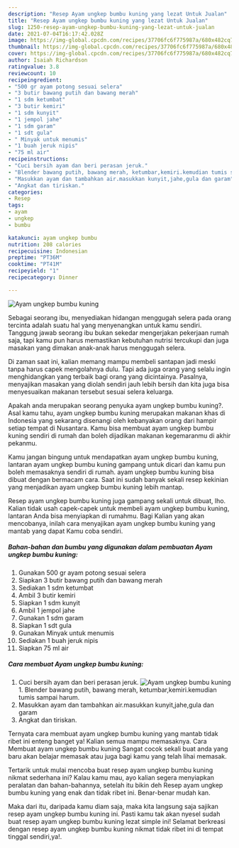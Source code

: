 ```yaml
---
description: "Resep Ayam ungkep bumbu kuning yang lezat Untuk Jualan"
title: "Resep Ayam ungkep bumbu kuning yang lezat Untuk Jualan"
slug: 1250-resep-ayam-ungkep-bumbu-kuning-yang-lezat-untuk-jualan
date: 2021-07-04T16:17:42.028Z
image: https://img-global.cpcdn.com/recipes/37706fc6f775987a/680x482cq70/ayam-ungkep-bumbu-kuning-foto-resep-utama.jpg
thumbnail: https://img-global.cpcdn.com/recipes/37706fc6f775987a/680x482cq70/ayam-ungkep-bumbu-kuning-foto-resep-utama.jpg
cover: https://img-global.cpcdn.com/recipes/37706fc6f775987a/680x482cq70/ayam-ungkep-bumbu-kuning-foto-resep-utama.jpg
author: Isaiah Richardson
ratingvalue: 3.8
reviewcount: 10
recipeingredient:
- "500 gr ayam potong sesuai selera"
- "3 butir bawang putih dan bawang merah"
- "1 sdm ketumbat"
- "3 butir kemiri"
- "1 sdm kunyit"
- "1 jempol jahe"
- "1 sdm garam"
- "1 sdt gula"
- " Minyak untuk menumis"
- "1 buah jeruk nipis"
- "75 ml air"
recipeinstructions:
- "Cuci bersih ayam dan beri perasan jeruk."
- "Blender bawang putih, bawang merah, ketumbar,kemiri.kemudian tumis sampai harum."
- "Masukkan ayam dan tambahkan air.masukkan kunyit,jahe,gula dan garam"
- "Angkat dan tiriskan."
categories:
- Resep
tags:
- ayam
- ungkep
- bumbu

katakunci: ayam ungkep bumbu 
nutrition: 208 calories
recipecuisine: Indonesian
preptime: "PT36M"
cooktime: "PT41M"
recipeyield: "1"
recipecategory: Dinner

---
```



![Ayam ungkep bumbu kuning](https://img-global.cpcdn.com/recipes/37706fc6f775987a/680x482cq70/ayam-ungkep-bumbu-kuning-foto-resep-utama.jpg)

Sebagai seorang ibu, menyediakan hidangan menggugah selera pada orang tercinta adalah suatu hal yang menyenangkan untuk kamu sendiri. Tanggung jawab seorang ibu bukan sekedar mengerjakan pekerjaan rumah saja, tapi kamu pun harus memastikan kebutuhan nutrisi tercukupi dan juga masakan yang dimakan anak-anak harus menggugah selera.

Di zaman  saat ini, kalian memang mampu membeli santapan jadi meski tanpa harus capek mengolahnya dulu. Tapi ada juga orang yang selalu ingin menghidangkan yang terbaik bagi orang yang dicintainya. Pasalnya, menyajikan masakan yang diolah sendiri jauh lebih bersih dan kita juga bisa menyesuaikan makanan tersebut sesuai selera keluarga. 



Apakah anda merupakan seorang penyuka ayam ungkep bumbu kuning?. Asal kamu tahu, ayam ungkep bumbu kuning merupakan makanan khas di Indonesia yang sekarang disenangi oleh kebanyakan orang dari hampir setiap tempat di Nusantara. Kamu bisa membuat ayam ungkep bumbu kuning sendiri di rumah dan boleh dijadikan makanan kegemaranmu di akhir pekanmu.

Kamu jangan bingung untuk mendapatkan ayam ungkep bumbu kuning, lantaran ayam ungkep bumbu kuning gampang untuk dicari dan kamu pun boleh memasaknya sendiri di rumah. ayam ungkep bumbu kuning bisa dibuat dengan bermacam cara. Saat ini sudah banyak sekali resep kekinian yang menjadikan ayam ungkep bumbu kuning lebih mantap.

Resep ayam ungkep bumbu kuning juga gampang sekali untuk dibuat, lho. Kalian tidak usah capek-capek untuk membeli ayam ungkep bumbu kuning, lantaran Anda bisa menyiapkan di rumahmu. Bagi Kalian yang akan mencobanya, inilah cara menyajikan ayam ungkep bumbu kuning yang mantab yang dapat Kamu coba sendiri.

<!--inarticleads1-->

##### Bahan-bahan dan bumbu yang digunakan dalam pembuatan Ayam ungkep bumbu kuning:

1. Gunakan 500 gr ayam potong sesuai selera
1. Siapkan 3 butir bawang putih dan bawang merah
1. Sediakan 1 sdm ketumbat
1. Ambil 3 butir kemiri
1. Siapkan 1 sdm kunyit
1. Ambil 1 jempol jahe
1. Gunakan 1 sdm garam
1. Siapkan 1 sdt gula
1. Gunakan  Minyak untuk menumis
1. Sediakan 1 buah jeruk nipis
1. Siapkan 75 ml air




<!--inarticleads2-->

##### Cara membuat Ayam ungkep bumbu kuning:

1. Cuci bersih ayam dan beri perasan jeruk.
<img src="https://img-global.cpcdn.com/steps/24adb15da1cc7546/160x128cq70/ayam-ungkep-bumbu-kuning-langkah-memasak-1-foto.jpg" alt="Ayam ungkep bumbu kuning">1. Blender bawang putih, bawang merah, ketumbar,kemiri.kemudian tumis sampai harum.
1. Masukkan ayam dan tambahkan air.masukkan kunyit,jahe,gula dan garam
1. Angkat dan tiriskan.




Ternyata cara membuat ayam ungkep bumbu kuning yang mantab tidak ribet ini enteng banget ya! Kalian semua mampu memasaknya. Cara Membuat ayam ungkep bumbu kuning Sangat cocok sekali buat anda yang baru akan belajar memasak atau juga bagi kamu yang telah lihai memasak.

Tertarik untuk mulai mencoba buat resep ayam ungkep bumbu kuning nikmat sederhana ini? Kalau kamu mau, ayo kalian segera menyiapkan peralatan dan bahan-bahannya, setelah itu bikin deh Resep ayam ungkep bumbu kuning yang enak dan tidak ribet ini. Benar-benar mudah kan. 

Maka dari itu, daripada kamu diam saja, maka kita langsung saja sajikan resep ayam ungkep bumbu kuning ini. Pasti kamu tak akan nyesel sudah buat resep ayam ungkep bumbu kuning lezat simple ini! Selamat berkreasi dengan resep ayam ungkep bumbu kuning nikmat tidak ribet ini di tempat tinggal sendiri,ya!.

